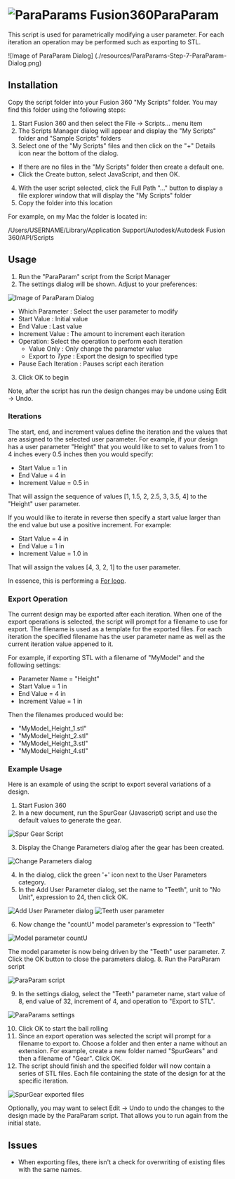 # ![ParaParams](./resources/64x64.png) Fusion360ParaParam

This script is used for parametrically modifying a user parameter.  For each iteration an operation may be performed such as exporting to STL.

![Image of ParaParam Dialog]
(./resources/ParaParams-Step-7-ParaParam-Dialog.png)

## Installation

Copy the script folder into your Fusion 360 "My Scripts" folder. You may find this folder using the following steps:

1. Start Fusion 360 and then select the File -> Scripts... menu item
2. The Scripts Manager dialog will appear and display the "My Scripts" folder and "Sample Scripts" folders
3. Select one of the "My Scripts" files and then click on the "+" Details icon near the bottom of the dialog.
  - If there are no files in the "My Scripts" folder then create a default one.
  - Click the Create button, select JavaScript, and then OK.
4. With the user script selected, click the Full Path "..." button to display a file explorer window that will display the "My Scripts" folder
5. Copy the folder into this location

For example, on my Mac the folder is located in:

/Users/USERNAME/Library/Application Support/Autodesk/Autodesk Fusion 360/API/Scripts

## Usage

1. Run the "ParaParam" script from the Script Manager
2. The settings dialog will be shown.  Adjust to your preferences:

  ![Image of ParaParam Dialog](./resources/ParaParams-Step-7-ParaParam-Dialog.png)

  - Which Parameter : Select the user parameter to modify
  - Start Value : Initial value
  - End Value : Last value
  - Increment Value : The amount to increment each iteration
  - Operation: Select the operation to perform each iteration
    - Value Only : Only change the parameter value
    - Export to _Type_ : Export the design to specified type
  - Pause Each Iteration : Pauses script each iteration
3. Click OK to begin

Note, after the script has run the design changes may be undone using Edit -> Undo.

### Iterations

The start, end, and increment values define the iteration and the values that are assigned to the selected user parameter. For example, if your design has a user parameter "Height" that you would like to set to values from 1 to 4 inches every 0.5 inches then you would specify:

- Start Value = 1 in
- End Value = 4 in
- Increment Value = 0.5 in

That will assign the sequence of values [1, 1.5, 2, 2.5, 3, 3.5, 4] to the "Height" user parameter.

If you would like to iterate in reverse then specify a start value larger than the end value but use a positive increment.  For example:

- Start Value = 4 in
- End Value = 1 in
- Increment Value = 1.0 in

That will assign the values [4, 3, 2, 1] to the user parameter.

In essence, this is performing a [For loop](http://en.wikipedia.org/wiki/For_loop).

### Export Operation

The current design may be exported after each iteration. When one of the export operations is selected, the script will prompt for a filename to use for export.  The filename is used as a template for the exported files. For each iteration the specified filename has the user parameter name as well as the current iteration value appened to it.

For example, if exporting STL with a filename of "MyModel" and the following settings:

- Parameter Name = "Height"
- Start Value = 1 in
- End Value = 4 in
- Increment Value = 1 in

Then the filenames produced would be:

- "MyModel_Height_1.stl"
- "MyModel_Height_2.stl"
- "MyModel_Height_3.stl"
- "MyModel_Height_4.stl"

### Example Usage

Here is an example of using the script to export several variations of a design.

1. Start Fusion 360
2. In a new document, run the SpurGear (Javascript) script and use the default values to generate the gear.

  ![Spur Gear Script](./resources/ParaParams-Step-1-SpurGear.png)

3. Display the Change Parameters dialog after the gear has been created.

  ![Change Parameters dialog](./resources/ParaParams-Step-2-SpurGear-Params.png)
  
4. In the dialog, click the green '+' icon next to the User Parameters category.
5. In the Add User Parameter dialog, set the name to "Teeth", unit to "No Unit", expression to 24, then click OK.

  ![Add User Parameter dialog](./resources/ParaParams-Step-3-SpurGear-UserParam.png)
  ![Teeth user parameter](./resources/ParaParams-Step-4-SpurGear-UserParam-Teeth.png)

6. Now change the "countU" model parameter's expression to "Teeth"

  ![Model parameter countU](./resources/ParaParams-Step-5-SpurGear-Teeth.png)

  The model parameter is now being driven by the "Teeth" user parameter.
7. Click the OK button to close the parameters dialog.
8. Run the ParaParam script

  ![ParaParam script](./resources/ParaParams-Step-6-ParaParam.png)

9. In the settings dialog, select the "Teeth" parameter name, start value of 8, end value of 32, increment of 4, and operation to "Export to STL".

  ![ParaParams settings](./resources/ParaParams-Step-7-ParaParam-Dialog.png)

10. Click OK to start the ball rolling
11. Since an export operation was selected the script will prompt for a filename to export to.  Choose a folder and then enter a name without an extension. For example, create a new folder named "SpurGears" and then a filename of "Gear".  Click OK.
12. The script should finish and the specified folder will now contain a series of STL files.  Each file containing the state of the design for at the specific iteration.

  ![SpurGear exported files](./resources/ParaParams-Step-8-SpurGear-Exports.png)

Optionally, you may want to select Edit -> Undo to undo the changes to the design made by the ParaParam script.  That allows you to run again from the initial state.

## Issues

- When exporting files, there isn't a check for overwriting of existing files with the same names.
